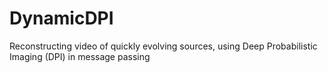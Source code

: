 # DynamicDPI
Reconstructing video of quickly evolving sources, using Deep Probabilistic Imaging (DPI) in message passing
